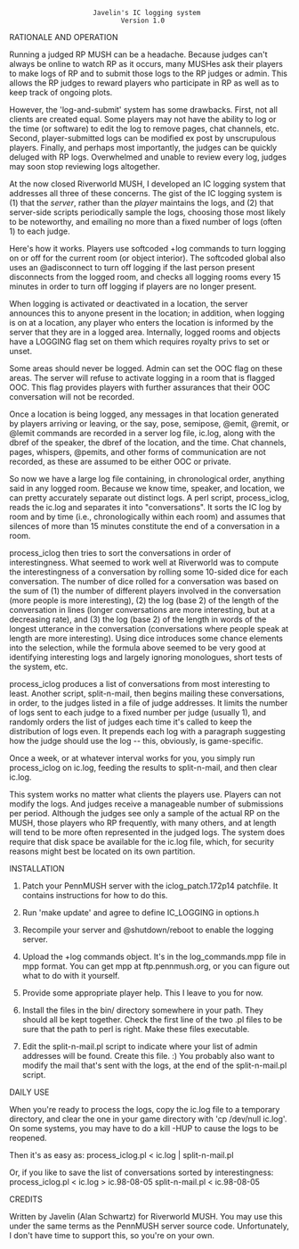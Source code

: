                          Javelin's IC logging system
                                Version 1.0

RATIONALE AND OPERATION

Running a judged RP MUSH can be a headache. Because judges can't always
be online to watch RP as it occurs, many MUSHes ask their players to
make logs of RP and to submit those logs to the RP judges or admin.
This allows the RP judges to reward players who participate in RP
as well as to keep track of ongoing plots.

However, the 'log-and-submit' system has some drawbacks. First,
not all clients are created equal. Some players may not have the
ability to log or the time (or software) to edit the log to remove
pages, chat channels, etc. Second, player-submitted logs can be
modified ex post by unscrupulous players. Finally, and perhaps most
importantly, the judges can be quickly deluged with RP logs. Overwhelmed
and unable to review every log, judges may soon stop reviewing logs
altogether.

At the now closed Riverworld MUSH, I developed an IC logging system
that addresses all three of these concerns.  The gist of the IC logging
system is (1) that the *server*, rather than the *player* maintains the
logs, and (2) that server-side scripts periodically sample the logs,
choosing those most likely to be noteworthy, and emailing no more than
a fixed number of logs (often 1) to each judge.

Here's how it works. Players use softcoded +log commands to turn
logging on or off for the current room (or object interior). The softcoded
global also uses an @adisconnect to turn off logging if the last person
present disconnects from the logged room, and checks all logging rooms
every 15 minutes in order to turn off logging if players are no longer
present.

When logging is activated or deactivated in a location, the server
announces this to anyone present in the location; in addition, when
logging is on at a location, any player who enters the location is
informed by the server that they are in a logged area. Internally,
logged rooms and objects have a LOGGING flag set on them which requires
royalty privs to set or unset.

Some areas should never be logged. Admin can set the OOC flag on these
areas. The server will refuse to activate logging in a room that
is flagged OOC. This flag provides players with further assurances
that their OOC conversation will not be recorded.

Once a location is being logged, any messages in that location generated
by players arriving or leaving, or the say, pose, semipose, @emit,
@remit, or @lemit commands are recorded in a server log file, ic.log,
along with the dbref of the speaker, the dbref of the location, and the
time. Chat channels, pages, whispers, @pemits, and other forms of
communication are not recorded, as these are assumed to be either OOC
or private.

So now we have a large log file containing, in chronological order,
anything said in any logged room. Because we know time, speaker, and
location, we can pretty accurately separate out distinct logs.
A perl script, process_iclog, reads the ic.log and separates it
into "conversations". It sorts the IC log by room and by time (i.e.,
chronologically within each room) and assumes that silences of
more than 15 minutes constitute the end of a conversation in a room.

process_iclog then tries to sort the conversations in order of
interestingness. What seemed to work well at Riverworld was
to compute the interestingness of a conversation by rolling some
10-sided dice for each conversation. The number of dice rolled
for a conversation was based on the sum of (1) the number of
different players involved in the conversation (more people is more
interesting), (2) the log (base 2) of the length of the conversation
in lines (longer conversations are more interesting, but at a decreasing
rate), and (3) the log (base 2) of the length in words of the
longest utterance in the conversation (conversations where people
speak at length are more interesting). Using dice introduces some
chance elements into the selection, while the formula above 
seemed to be very good at identifying interesting logs and 
largely ignoring monologues, short tests of the system, etc.

process_iclog produces a list of conversations from most interesting
to least. Another script, split-n-mail, then begins mailing these
conversations, in order, to the judges listed in a file of judge
addresses. It limits the number of logs sent to each judge to
a fixed number per judge (usually 1), and randomly orders the list
of judges each time it's called to keep the distribution of logs even.
It prepends each log with a paragraph suggesting how the judge should
use the log -- this, obviously, is game-specific.

Once a week, or at whatever interval works for you, you simply
run process_iclog on ic.log, feeding the results to split-n-mail,
and then clear ic.log.

This system works no matter what clients the players use. Players
can not modify the logs. And judges receive a manageable number
of submissions per period. Although the judges see only a sample
of the actual RP on the MUSH, those players who RP frequently, with
many others, and at length will tend to be more often represented in
the judged logs. The system does require that disk space be available
for the ic.log file, which, for security reasons might best be located
on its own partition.


INSTALLATION

1. Patch your PennMUSH server with the iclog_patch.172p14 patchfile.
   It contains instructions for how to do this.

2. Run 'make update' and agree to define IC_LOGGING in options.h

3. Recompile your server and @shutdown/reboot to enable the 
   logging server.

4. Upload the +log commands object. It's in the log_commands.mpp
   file in mpp format. You can get mpp at ftp.pennmush.org,
   or you can figure out what to do with it yourself.

5. Provide some appropriate player help. This I leave to you for now.

6. Install the files in the bin/ directory somewhere in your path.
   They should all be kept together. Check the first line of the
   two .pl files to be sure that the path to perl is right.
   Make these files executable.

7. Edit the split-n-mail.pl script to indicate where your 
   list of admin addresses will be found. Create this file. :)
   You probably also want to modify the mail that's sent with
   the logs, at the end of the split-n-mail.pl script.


DAILY USE

When you're ready to process the logs, copy the ic.log file
to a temporary directory, and clear the one in your
game directory with 'cp /dev/null ic.log'. On some systems, you
may have to do a kill -HUP to cause the logs to be reopened.

Then it's as easy as:
	process_iclog.pl < ic.log | split-n-mail.pl

Or, if you like to save the list of conversations sorted by
interestingness:
	process_iclog.pl < ic.log > ic.98-08-05
	split-n-mail.pl < ic.98-08-05


CREDITS

Written by Javelin (Alan Schwartz) for Riverworld MUSH.
You may use this under the same terms as the PennMUSH server source
code. Unfortunately, I don't have time to support this, so you're
on your own.


